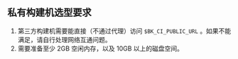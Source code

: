 ## 私有构建机选型要求

1. 第三方构建机需要能直接（不通过代理）访问 `$BK_CI_PUBLIC_URL` 。如果不能满足，请自行处理网络互通问题。
2. 需要准备至少 2GB 空闲内存，以及 10GB 以上的磁盘空间。